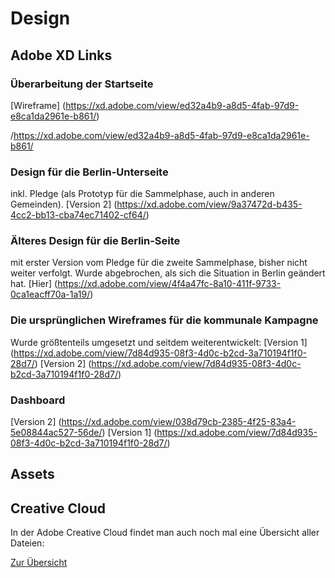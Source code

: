 # Design

## Adobe XD Links

### Überarbeitung der Startseite

[Wireframe] (https://xd.adobe.com/view/ed32a4b9-a8d5-4fab-97d9-e8ca1da2961e-b861/)

/https://xd.adobe.com/view/ed32a4b9-a8d5-4fab-97d9-e8ca1da2961e-b861/

### Design für die Berlin-Unterseite

inkl. Pledge (als Prototyp für die Sammelphase, auch in anderen Gemeinden).
[Version 2]
(https://xd.adobe.com/view/9a37472d-b435-4cc2-bb13-cba74ec71402-cf64/)

### Älteres Design für die Berlin-Seite

mit erster Version vom Pledge für die zweite Sammelphase, bisher nicht weiter verfolgt. Wurde abgebrochen, als sich die Situation in Berlin geändert hat.
[Hier]
(https://xd.adobe.com/view/4f4a47fc-8a10-411f-9733-0ca1eacff70a-1a19/)

### Die ursprünglichen Wireframes für die kommunale Kampagne

Wurde größtenteils umgesetzt und seitdem weiterentwickelt:
[Version 1]
(https://xd.adobe.com/view/7d84d935-08f3-4d0c-b2cd-3a710194f1f0-28d7/)
[Version 2]
(https://xd.adobe.com/view/7d84d935-08f3-4d0c-b2cd-3a710194f1f0-28d7/)

### Dashboard

[Version 2]
(https://xd.adobe.com/view/038d79cb-2385-4f25-83a4-5e08844ac527-56de/)
[Version 1]
(https://xd.adobe.com/view/7d84d935-08f3-4d0c-b2cd-3a710194f1f0-28d7/)

## Assets

## Creative Cloud

In der Adobe Creative Cloud findet man auch noch mal eine Übersicht aller Dateien:

[Zur Übersicht](https://assets.adobe.com/cloud-documents)
